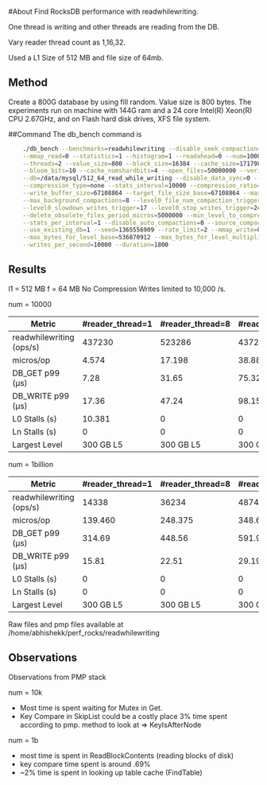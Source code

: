 #About
Find RocksDB performance with readwhilewriting. 

One thread is writing and other threads are reading from the DB.

Vary reader thread count as 1,16,32.

Used a L1 Size of 512 MB and file size of 64mb.

## Method
Create a 800G database by using fill random. Value size is 800 bytes. The experiments run on machine with 144G ram and a 24 core Intel(R) Xeon(R) CPU 2.67GHz, and on Flash hard disk drives, XFS file system.

##Command
The db_bench command is
```bash
    ./db_bench --benchmarks=readwhilewriting --disable_seek_compaction=1 \
    --mmap_read=0 --statistics=1 --histogram=1 --readahead=0 --num=10000 \
    --threads=2 --value_size=800 --block_size=16384 --cache_size=17179869184 \
    --bloom_bits=10 --cache_numshardbits=4 --open_files=50000000 --verify_checksum=1 \
    --db=/data/mysql/512_64_read_while_writing --disable_data_sync=0 --disable_wal=0 \
    --compression_type=none --stats_interval=10000 --compression_ratio=0.50 \
    --write_buffer_size=67108864 --target_file_size_base=67108864 --max_write_buffer_number=3 \
    --max_background_compactions=8 --level0_file_num_compaction_trigger=8 \
    --level0_slowdown_writes_trigger=17 --level0_stop_writes_trigger=24 --num_levels=6 \
    --delete_obsolete_files_period_micros=5000000 --min_level_to_compress=3 \
    --stats_per_interval=1 --disable_auto_compactions=0 --source_compaction_factor=1 \
    --use_existing_db=1 --seed=1365556909 --rate_limit=2 --mmap_write=0 \
    --max_bytes_for_level_base=536870912 --max_bytes_for_level_multiplier=8 \
    --writes_per_second=10000 --duration=1800
```

## Results
l1 = 512 MB
f = 64 MB
No Compression
Writes limited to 10,000 /s.

num = 10000

Metric | #reader_thread=1 | #reader_thread=8 | #reader_thread=16 | #reader_thread=32
--- | --- | --- | --- | ---
readwhilewriting (ops/s) | 437230 | 523286 | 437207 | 444108
micros/op | 4.574 | 17.198 | 38.882 | 74.306
DB_GET p99 (µs) | 7.28 | 31.65 | 75.32 | 328.51
DB_WRITE p99 (µs) | 17.36 | 47.24 | 98.15 | 533.74
L0 Stalls (s) | 10.381 | 0 | 0 | 0
Ln Stalls (s) | 0 | 0 | 0 | 0
Largest Level | 300 GB L5 | 300 GB L5 | 300 GB L5 | 300 GB L5

num = 1billion

Metric | #reader_thread=1 | #reader_thread=8 | #reader_thread=16 | #reader_thread=32
--- | --- | --- | --- | ---
readwhilewriting (ops/s) | 14338 | 36234 | 48749 | 56384
micros/op | 139.460 | 248.375 | 348.658 | 585.189
DB_GET p99 (µs) | 314.69 | 448.56 | 591.98 | 2524.82
DB_WRITE p99 (µs) | 15.81 | 22.51 | 29.19 | 40.45
L0 Stalls (s) | 0 | 0 | 0 | 0
Ln Stalls (s) | 0 | 0 | 0 | 0
Largest Level | 300 GB L5 | 300 GB L5 | 300 GB L5 | 300 GB L5

Raw files and pmp files available at /home/abhishekk/perf_rocks/readwhilewriting 

## Observations
Observations from PMP stack

num = 10k
* Most time is spent waiting for Mutex in Get.
* Key Compare in SkipList could be a costly place 3% time spent according to pmp. method to look at => KeyIsAfterNode

num = 1b

* most time is spent in ReadBlockContents (reading blocks of disk)
* key compare time spent is around .69%
* ~2% time is spent in looking up table cache (FindTable)
